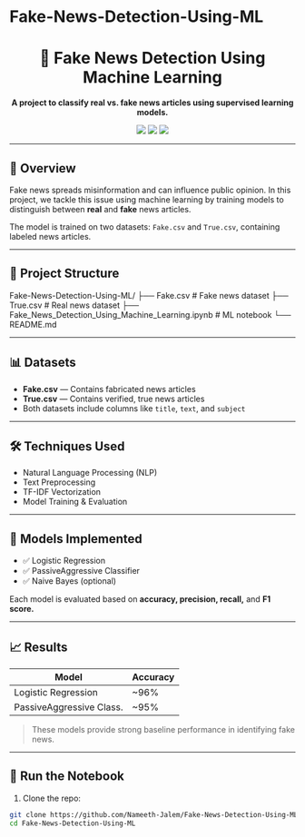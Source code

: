 # Fake-News-Detection-Using-ML

<div align="center">
  <h1>📰 Fake News Detection Using Machine Learning</h1>
  <p><strong>A project to classify real vs. fake news articles using supervised learning models.</strong></p>

  <p>
    <a href="https://github.com/Nameeth-Jalem/Fake-News-Detection-Using-ML/stargazers"><img src="https://img.shields.io/github/stars/Nameeth-Jalem/Fake-News-Detection-Using-ML?style=social" /></a>
    <a href="https://github.com/Nameeth-Jalem/Fake-News-Detection-Using-ML/network/members"><img src="https://img.shields.io/github/forks/Nameeth-Jalem/Fake-News-Detection-Using-ML?style=social" /></a>
    <a href="https://github.com/Nameeth-Jalem/Fake-News-Detection-Using-ML/issues"><img src="https://img.shields.io/github/issues/Nameeth-Jalem/Fake-News-Detection-Using-ML" /></a>
  </p>
</div>

---

## 🧠 Overview

Fake news spreads misinformation and can influence public opinion. In this project, we tackle this issue using machine learning by training models to distinguish between **real** and **fake** news articles.

The model is trained on two datasets: `Fake.csv` and `True.csv`, containing labeled news articles.

---

## 📁 Project Structure
Fake-News-Detection-Using-ML/ 
├── Fake.csv # Fake news dataset
├── True.csv # Real news dataset 
├── Fake_News_Detection_Using_Machine_Learning.ipynb # ML notebook └── README.md

---

## 📊 Datasets

- **Fake.csv** — Contains fabricated news articles
- **True.csv** — Contains verified, true news articles
- Both datasets include columns like `title`, `text`, and `subject`

---

## 🛠️ Techniques Used

- Natural Language Processing (NLP)
- Text Preprocessing
- TF-IDF Vectorization
- Model Training & Evaluation

---

## 🤖 Models Implemented

- ✅ Logistic Regression
- ✅ PassiveAggressive Classifier
- ✅ Naive Bayes (optional)

Each model is evaluated based on **accuracy, precision, recall,** and **F1 score.**

---

## 📈 Results

| Model                     | Accuracy     |
|--------------------------|--------------|
| Logistic Regression      | ~96%         |
| PassiveAggressive Class. | ~95%         |

> These models provide strong baseline performance in identifying fake news.

---

## 🚀 Run the Notebook

1. Clone the repo:
```bash
git clone https://github.com/Nameeth-Jalem/Fake-News-Detection-Using-ML.git
cd Fake-News-Detection-Using-ML

